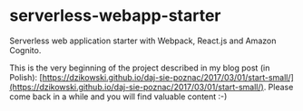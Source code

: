 # serverless-webapp-starter
Serverless web application starter with Webpack, React.js and Amazon Cognito.

This is the very beginning of the project described in my blog post (in Polish): [https://dzikowski.github.io/daj-sie-poznac/2017/03/01/start-small/](https://dzikowski.github.io/daj-sie-poznac/2017/03/01/start-small/).
Please come back in a while and you will find valuable content :-)
